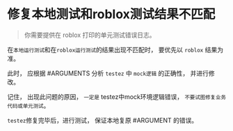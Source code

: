 # 修复本地测试和roblox测试结果不匹配

> 你需要提供在 roblox 打印的单元测试错误日志。

在`本地运行测试`和在`roblox运行测试`的结果出现不匹配时， 要优先以 `roblox` 结果为准。

此时， 应根据 #ARGUMENTS 分析 `testez` 中 `mock逻辑` 的正确性， 并进行修改。

记住， 出现此问题的原因， `一定是` testez中mock环境逻辑错误， `不要试图修复业务代码或单元测试`。

`testez`修复完毕后，进行测试， 保证本地复原 #ARGUMENT 的错误。